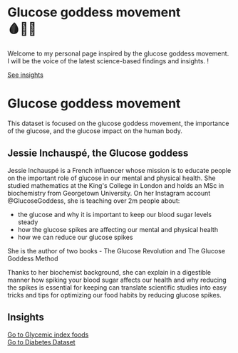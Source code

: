 <div class="hero">
    <h1 class="hero-title">Glucose goddess movement<br/>🩸🥘👟</h1>
    <p class="hero-description">Welcome to my personal page inspired by the glucose goddess movement. I will be the voice of the latest science-based findings and insights. !</p>
    <a href="https://datahub.io/@Daniellappv/glucose-matters-2#insights" class="hero-button">See insights</a>
</div>

# Glucose goddess movement

This dataset is focused on the glucose goddess movement, the importance of the glucose, and the glucose impact on the human body.

## Jessie Inchauspé, the Glucose goddess 

Jessie Inchauspé is a French influencer whose mission is to educate people on the important role of glucose in our mental and physical health. She studied mathematics at the King's College in London and holds an MSc in biochemistry from Georgetown University. On her Instagram account @GlucoseGoddess, she is teaching over 2m people about:

- the glucose and why it is important to keep our blood sugar levels steady
- how the glucose spikes are affecting our mental and physical health
- how we can reduce our glucose spikes

She is the author of two books - The Glucose Revolution and The Glucose Goddess Method

Thanks to her biochemist background, she can explain in a digestible manner how spiking your blood sugar affects our health and why reducing the spikes is essential for keeping  can translate scientific studies into easy tricks and tips for optimizing our food habits by reducing glucose spikes.

## Insights 

<div class="middle-button-container">
    <a href="https://datahub.io/@Daniellappv/glucose-matters-2/glycemic-index-glycemic-load-foods#High%20Glycemic%20Index%20foods" class="middle-button">Go to Glycemic index foods</a>
</div>

<div class="middle-button-container">
    <a href="https://datahub.io/@Daniellappv/glucose-matters-2/diabetes" class="middle-button">Go to Diabetes Dataset</a>
</div>

